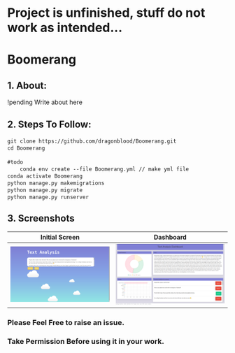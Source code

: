 # Project is unfinished, stuff do not work as intended...

# Boomerang
## 1. About:

!pending Write about here 

## 2. Steps To Follow:
```
git clone https://github.com/dragonblood/Boomerang.git
cd Boomerang

#todo
    conda env create --file Boomerang.yml // make yml file
conda activate Boomerang
python manage.py makemigrations
python manage.py migrate
python manage.py runserver
```
## 3. Screenshots
| Initial Screen | Dashboard |
| --------------|-----------------|
|<img src="https://github.com/dragonblood/Boomerang/blob/master/pics/Screenshot%20from%202020-06-19%2002-49-51.png"/>|<img src="https://github.com/dragonblood/Boomerang/blob/master/pics/Screenshot%20from%202020-06-19%2002-49-04.png"/>|

### Please Feel Free to raise an issue.
### Take Permission Before using it in your work.

